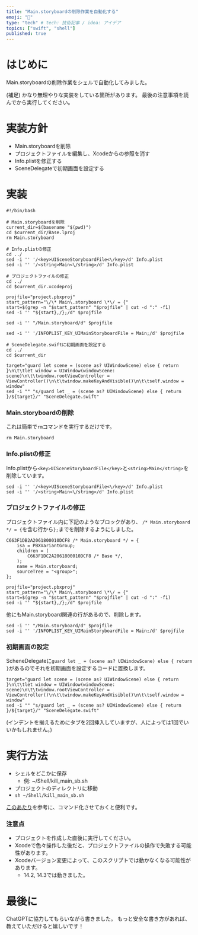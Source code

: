 ```yaml
---
title: "Main.storyboardの削除作業を自動化する"
emoji: "🐾"
type: "tech" # tech: 技術記事 / idea: アイデア
topics: ["swift", "shell"]
published: true
---
```


# はじめに
Main.storyboardの削除作業をシェルで自動化してみました。

(補足)
かなり無理やりな実装をしている箇所があります。
最後の注意事項を読んでから実行してください。

# 実装方針
- Main.storyboardを削除
- プロジェクトファイルを編集し、Xcodeからの参照を消す
- Info.plistを修正する
- SceneDelegateで初期画面を設定する

# 実装
```shell
#!/bin/bash

# Main.storyboardを削除
current_dir=$(basename "$(pwd)")
cd $current_dir/Base.lproj
rm Main.storyboard

# Info.plistの修正
cd ../
sed -i '' '/<key>UISceneStoryboardFile<\/key>/d' Info.plist
sed -i '' '/<string>Main<\/string>/d' Info.plist

# プロジェクトファイルの修正
cd ../
cd $current_dir.xcodeproj

projfile="project.pbxproj"
start_pattern="\/\* Main\.storyboard \*\/ = {"
start=$(grep -n "$start_pattern" "$projfile" | cut -d ":" -f1)
sed -i '' "${start},/};/d" $projfile

sed -i '' "/Main.storyboard/d" $projfile

sed -i '' '/INFOPLIST_KEY_UIMainStoryboardFile = Main;/d' $projfile

# SceneDelegate.swiftに初期画面を設定する
cd ../
cd $current_dir

target="guard let scene = (scene as? UIWindowScene) else { return }\n\t\tlet window = UIWindow(windowScene: scene)\n\t\twindow.rootViewController = ViewController()\n\t\twindow.makeKeyAndVisible()\n\t\tself.window = window"
sed -i "" "s/guard let _ = (scene as? UIWindowScene) else { return }/${target}/" "SceneDelegate.swift"
```

### Main.storyboardの削除
これは簡単で`rm`コマンドを実行するだけです。
```shell
rm Main.storyboard
```

### Info.plistの修正
Info.plistから`<key>UISceneStoryboardFile</key>`と`<string>Main</string>`を削除しています。
```shell
sed -i '' '/<key>UISceneStoryboardFile<\/key>/d' Info.plist
sed -i '' '/<string>Main<\/string>/d' Info.plist
```

### プロジェクトファイルの修正
プロジェクトファイル内に下記のようなブロックがあり、
`/* Main.storyboard */ = {`を含む行から`};`までを削除するようにしました。
```
C663F1DB2A2061800010DCF8 /* Main.storyboard */ = {
    isa = PBXVariantGroup;
    children = (
        C663F1DC2A2061800010DCF8 /* Base */,
    );
    name = Main.storyboard;
    sourceTree = "<group>";
};
```

```shell
projfile="project.pbxproj"
start_pattern="\/\* Main\.storyboard \*\/ = {"
start=$(grep -n "$start_pattern" "$projfile" | cut -d ":" -f1)
sed -i '' "${start},/};/d" $projfile
```

他にもMain.storyboard関連の行があるので、削除します。
```shell
sed -i '' "/Main.storyboard/d" $projfile
sed -i '' '/INFOPLIST_KEY_UIMainStoryboardFile = Main;/d' $projfile
```

### 初期画面の設定
ScheneDelegateに`guard let _ = (scene as? UIWindowScene) else { return }`があるのでそれを初期画面を設定するコードに置換します。
```shell
target="guard let scene = (scene as? UIWindowScene) else { return }\n\t\tlet window = UIWindow(windowScene: scene)\n\t\twindow.rootViewController = ViewController()\n\t\twindow.makeKeyAndVisible()\n\t\tself.window = window"
sed -i "" "s/guard let _ = (scene as? UIWindowScene) else { return }/${target}/" "SceneDelegate.swift"
```
(インデントを揃えるためにタブを2回挿入していますが、人によっては1回でいいかもしれません。)

# 実行方法
- シェルをどこかに保存
  - 例: ~/Shell/kill_main_sb.sh
- プロジェクトのディレクトリに移動
- `sh ~/Shell/kill_main_sb.sh`

[このあたり](https://ywatanabevltmathscilogic.hatenablog.com/entry/2021/05/29/032844)を参考に、コマンド化させておくと便利です。

### 注意点
- プロジェクトを作成した直後に実行してください。
- Xcodeで色々操作した後だと、プロジェクトファイルの操作で失敗する可能性があります。
- Xcodeバージョン変更によって、このスクリプトでは動かなくなる可能性があります。
  - 14.2, 14.3では動きました。

# 最後に
ChatGPTに協力してもらいながら書きました。
もっと安全な書き方があれば、教えていただけると嬉しいです！